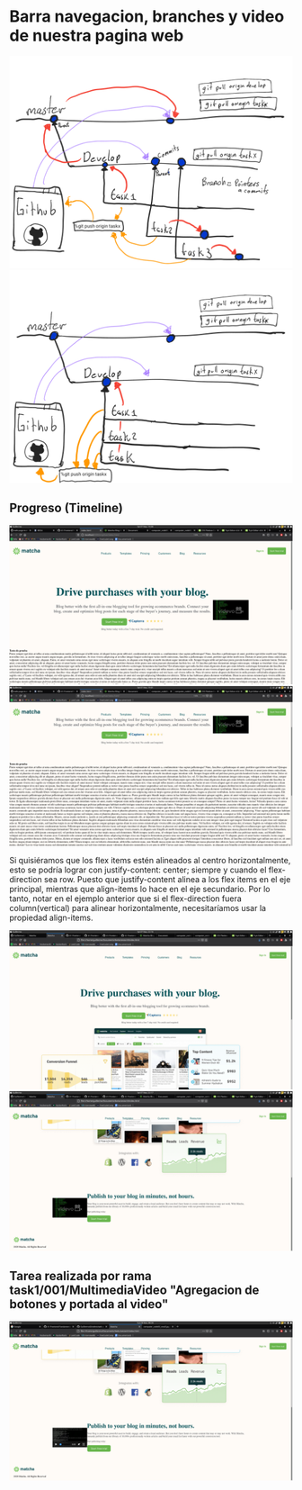 <!-- @reference: https://github.com/beduExpert/A1-Frontend-Fundamentals-Santander/tree/main/sesion-03 -->
# Barra navegacion, branches y video de nuestra pagina web 
![Git1](./img/Git_0.png)
![Git2](./img/Git_1.png)
## Progreso (Timeline)
![capterra](./img/barra1.png)
![capterra](./img/barra2.png)

Si quisiéramos que los flex items estén alineados al centro horizontalmente, esto se podría lograr con justify-content: center; siempre y cuando el flex-direction sea row.
Puesto que justify-content alinea a los flex items en el eje principal, mientras que align-items lo hace en el eje secundario. Por lo tanto, notar en el ejemplo anterior que si el flex-direction fuera column(vertical) para alinear horizontalmente, necesitaríamos usar la propiedad align-items.

![capterra](./img/progress1.png)
![capterra](./img/progress2.png)

## Tarea realizada por rama task1/001/MultimediaVideo "Agregacion de botones y portada al video"
![task1](./img/task1.png)



